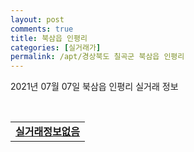```yaml
---
layout: post
comments: true
title: 북삼읍 인평리
categories: [실거래가]
permalink: /apt/경상북도 칠곡군 북삼읍 인평리
---
```


2021년 07월 07일 북삼읍 인평리 실거래 정보

<script type="text/javascript">
  google.charts.load('current', {'packages':['corechart']});
  google.charts.setOnLoadCallback(drawChart);

  function drawChart() {
    var data = google.visualization.arrayToDataTable([['거래일', '매매', '전월세', '전매'], ['20-07', 11, 3, 6], ['20-08', 12, 7, 3], ['20-09', 14, 11, 8], ['20-10', 16, 17, 12], ['20-11', 23, 25, 3], ['20-12', 28, 11, 1], ['21-01', 28, 13, 0], ['21-02', 19, 9, 0], ['21-03', 25, 7, 2], ['21-04', 19, 9, 0], ['21-05', 22, 12, 0], ['21-06', 13, 4, 0], ['21-07', 1, 0, 0]]);

    var options = {
      title: '최근 유형별 거래량 추이',
      legend: { position: 'bottom' }
    };

    var chart = new google.visualization.LineChart(document.getElementById('columnchart_material'));
    chart.draw(data, (options));
  }
</script>

<div id="columnchart_material" style="width: 95%; margin-left: -35px; display: block"></div>
<br>
<table>
  <tr>
    <td colspan="4" style="font-weight: bold;"><a href="https://search.naver.com/search.naver?query=북삼읍 인평리 실거래정보없음">실거래정보없음</a></td>
  </tr>
    
</table>
    